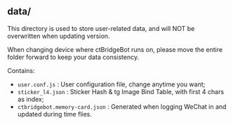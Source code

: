 ## data/
This directory is used to store user-related data, 
and will NOT be overwritten when updating version.

When changing device where ctBridgeBot runs on, please move the entire folder forward
to keep your data consistency.

Contains:
 - `user.conf.js` : User configuration file, change anytime you want;
 - `sticker_l4.json` : Sticker Hash & tg Image Bind Table, with first 4 chars as index;
 - `ctbridgebot.memory-card.json` : Generated when logging WeChat in and updated during time flies.
